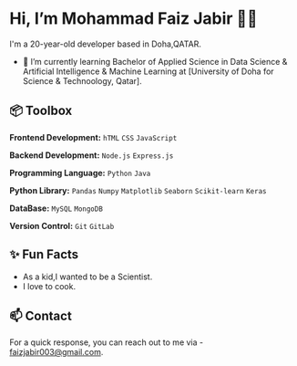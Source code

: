 #  Hi, I’m Mohammad Faiz Jabir 👋🏽  

I'm a 20-year-old developer based in Doha,QATAR.

- 🌱 I’m currently learning Bachelor of Applied Science in Data Science & Artificial Intelligence & Machine Learning at [University of Doha for Science & Technoology, Qatar].

  
## 📦 Toolbox

**Frontend Development:** `hTML` `CSS` `JavaScript` 

**Backend Development:** `Node.js` `Express.js` 
 
**Programming Language:** `Python` `Java` 
 
**Python Library:** `Pandas` `Numpy` `Matplotlib` `Seaborn` `Scikit-learn` `Keras`  

**DataBase:** `MySQL` `MongoDB` 

**Version Control:** `Git` `GitLab` 


## ✨ Fun Facts

- As a kid,I wanted to be a Scientist.
- I love to cook.


## 📫 Contact

For a quick response, you can reach out to me via - faizjabir003@gmail.com.




